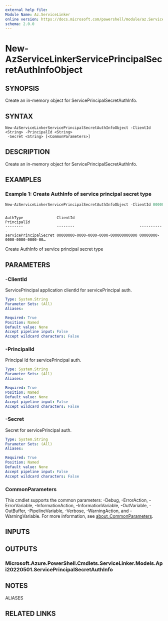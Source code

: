 ```yaml
---
external help file:
Module Name: Az.ServiceLinker
online version: https://docs.microsoft.com/powershell/module/az.ServiceLinker/new-azservicelinkerserviceprincipalsecretauthinfoobject
schema: 2.0.0
---
```


# New-AzServiceLinkerServicePrincipalSecretAuthInfoObject

## SYNOPSIS
Create an in-memory object for ServicePrincipalSecretAuthInfo.

## SYNTAX

```
New-AzServiceLinkerServicePrincipalSecretAuthInfoObject -ClientId <String> -PrincipalId <String>
 -Secret <String> [<CommonParameters>]
```

## DESCRIPTION
Create an in-memory object for ServicePrincipalSecretAuthInfo.

## EXAMPLES

### Example 1: Create AuthInfo of service principal secret type
```powershell
New-AzServiceLinkerServicePrincipalSecretAuthInfoObject -ClientId 00000000-0000-0000-0000-000000000000 -PrincipalId 00000000-0000-0000-0000-000000000000 -Secret secret
```

```output

AuthType               ClientId                             PrincipalId
--------               --------                             -----------
servicePrincipalSecret 00000000-0000-0000-0000-000000000000 00000000-0000-0000-0000-00…

```

Create AuthInfo of service principal secret type

## PARAMETERS

### -ClientId
ServicePrincipal application clientId for servicePrincipal auth.

```yaml
Type: System.String
Parameter Sets: (All)
Aliases:

Required: True
Position: Named
Default value: None
Accept pipeline input: False
Accept wildcard characters: False
```

### -PrincipalId
Principal Id for servicePrincipal auth.

```yaml
Type: System.String
Parameter Sets: (All)
Aliases:

Required: True
Position: Named
Default value: None
Accept pipeline input: False
Accept wildcard characters: False
```

### -Secret
Secret for servicePrincipal auth.

```yaml
Type: System.String
Parameter Sets: (All)
Aliases:

Required: True
Position: Named
Default value: None
Accept pipeline input: False
Accept wildcard characters: False
```

### CommonParameters
This cmdlet supports the common parameters: -Debug, -ErrorAction, -ErrorVariable, -InformationAction, -InformationVariable, -OutVariable, -OutBuffer, -PipelineVariable, -Verbose, -WarningAction, and -WarningVariable. For more information, see [about_CommonParameters](http://go.microsoft.com/fwlink/?LinkID=113216).

## INPUTS

## OUTPUTS

### Microsoft.Azure.PowerShell.Cmdlets.ServiceLinker.Models.Api20220501.ServicePrincipalSecretAuthInfo

## NOTES

ALIASES

## RELATED LINKS

